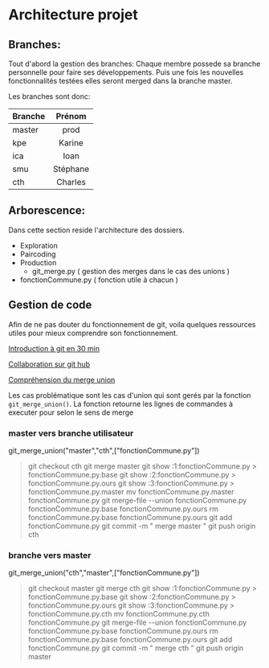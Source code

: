# Architecture projet

## Branches:
Tout d'abord la gestion des branches:
Chaque membre possede sa branche personnelle pour faire ses développements.
Puis une fois les nouvelles fonctionnalités testées elles seront merged dans la branche master.

Les branches sont donc:

| Branche | Prénom |
|---------|:--------:|
| master |  prod |
| kpe | Karine |
| ica | Ioan |
| smu | Stéphane |
| cth | Charles |


## Arborescence:
Dans cette section reside l'architecture des dossiers.
 * Exploration
 * Paircoding
 * Production
   * git_merge.py ( gestion des merges dans le cas des unions )
 * fonctionCommune.py ( fonction utile à chacun )

## Gestion de code

Afin de ne pas douter du fonctionnement de git, voila quelques ressources utiles pour mieux comprendre son fonctionnement.

[Introduction à git en 30 min](https://www.youtube.com/watch?v=hPfgekYUKgk)

[Collaboration sur git hub](https://github.com/codepath/android_guides/wiki/Collaborating-on-Projects-with-Git)

[Compréhension du merge union](https://stackoverflow.com/questions/46182123/how-to-resolve-a-git-conflict-by-keeping-all-additions-from-both-sides)

Les cas problématique sont les cas d'union qui sont gerés par la fonction ```git_merge_union()```. La fonction retourne les lignes de commandes à executer pour
selon le sens de merge
### master vers branche utilisateur

git_merge_union("master","cth",["fonctionCommune.py"])
 > git checkout cth
 > git merge master
 > git show :1:fonctionCommune.py > fonctionCommune.py.base
 > git show :2:fonctionCommune.py > fonctionCommune.py.ours
 > git show :3:fonctionCommune.py > fonctionCommune.py.master
 > mv fonctionCommune.py.master fonctionCommune.py
 > git merge-file --union fonctionCommune.py fonctionCommune.py.base fonctionCommune.py.ours
 > rm fonctionCommune.py.base fonctionCommune.py.ours
 > git add fonctionCommune.py
 > git commit -m " merge master "
 > git push origin  cth

### branche vers master

git_merge_union("cth","master",["fonctionCommune.py"])
 > git checkout master
 > git merge cth
 > git show :1:fonctionCommune.py > fonctionCommune.py.base
 > git show :2:fonctionCommune.py > fonctionCommune.py.ours
 > git show :3:fonctionCommune.py > fonctionCommune.py.cth
 > mv fonctionCommune.py.cth fonctionCommune.py
 > git merge-file --union fonctionCommune.py fonctionCommune.py.base fonctionCommune.py.ours
 > rm fonctionCommune.py.base fonctionCommune.py.ours
 > git add fonctionCommune.py
 > git commit -m " merge cth "
 > git push origin  master
